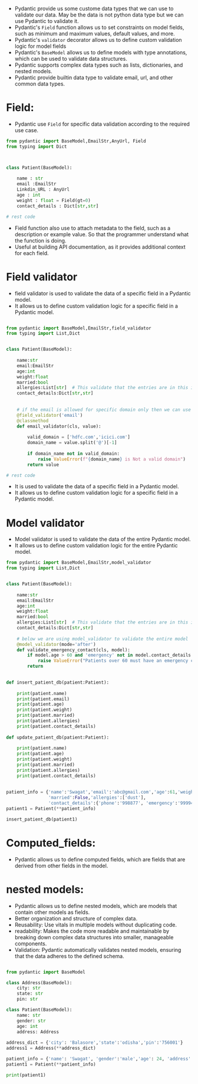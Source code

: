 - Pydantic provide us some custome data types that we can use to validate our data. May be the data is not python data type but we can use Pydantic to validate it.
- Pydantic's `Field` function allows us to set constraints on model fields, such as minimum and maximum values, default values, and more.
- Pydantic's `validator` decorator allows us to define custom validation logic for model fields
- Pydantic's `BaseModel` allows us to define models with type annotations, which can be used to validate data structures.
- Pydantic supports complex data types such as lists, dictionaries, and nested models.
- Pydantic provide builtin data type to validate email, url, and other common data types.
# **Field:**
- Pydantic use `Field` for specific data validation according to the required use case.

```python
from pydantic import BaseModel,EmailStr,AnyUrl, Field
from typing import Dict



class Patient(BaseModel):
    
    name : str
    email :EmailStr
    Linkdin_URL : AnyUrl
    age : int
    weight : float = Field(gt=0)
    contact_details : Dict[str,str]

# rest code
```  

- Field function also use to attach metadata to the field, such as a description or example value. So that the programmer understand what the function is doing.
- Useful at building API documentation, as it provides additional context for each field.

# **Field validator**
- field validator is used to validate the data of a specific field in a Pydantic model.
- It allows us to define custom validation logic for a specific field in a Pydantic model.
```python

from pydantic import BaseModel,EmailStr,field_validator
from typing import List,Dict


class Patient(BaseModel):
    
    name:str
    email:EmailStr
    age:int
    weight:float
    married:bool
    allergies:List[str]  # This validate that the entries are in this is string store as a list
    contact_details:Dict[str,str]
    
    
    # if the email is allowed for specific domain only then we can use field_validator as below
    @field_validator('email')
    @classmethod
    def email_validator(cls, value):
        
        valid_domain = ['hdfc.com','icici.com']
        domain_name = value.split('@')[-1]
        
        if domain_name not in valid_domain:
            raise ValueError(f"{domain_name} is Not a valid domain")
        return value

# rest code
```
- It is used to validate the data of a specific field in a Pydantic model.
- It allows us to define custom validation logic for a specific field in a Pydantic model.

# **Model validator**

- Model validator is used to validate the data of the entire Pydantic model.
- It allows us to define custom validation logic for the entire Pydantic model.

```python
from pydantic import BaseModel,EmailStr,model_validator
from typing import List,Dict


class Patient(BaseModel):
    
    name:str
    email:EmailStr
    age:int
    weight:float
    married:bool
    allergies:List[str]  # This validate that the entries are in this is string store as a list
    contact_details:Dict[str,str]
    
    # below we are using model_validator to validate the entire model
    @model_validator(mode='after')
    def validate_emergency_contact(cls, model):
        if model.age > 60 and 'emergency' not in model.contact_details:
            raise ValueError("Patients over 60 must have an emergency contact.") 
        return
    

def insert_patient_db(patient:Patient):
    
    print(patient.name)
    print(patient.email)
    print(patient.age)
    print(patient.weight)
    print(patient.married)
    print(patient.allergies)
    print(patient.contact_details)
    
def update_patient_db(patient:Patient):
    
    print(patient.name)
    print(patient.age)
    print(patient.weight)
    print(patient.married)
    print(patient.allergies)
    print(patient.contact_details)
    
    
patient_info = {'name':'Swagat','email':'abc@gmail.com','age':61,'weight':65,
                'married':False,'allergies':['dust'],
                'contact_details':{'phone':'998877', 'emergency':'999947475'}}
patient1 = Patient(**patient_info)

insert_patient_db(patient1)
```

# **Computed_fields:**
- Pydantic allows us to define computed fields, which are fields that are derived from other fields in the model.



# **nested models:**
- Pydantic allows us to define nested models, which are models that contain other models as fields.
- Better organization and structure of complex data.
- Reusability: Use vitals in multiple models without duplicating code.
- readability: Makes the code more readable and maintainable by breaking down complex data structures into smaller, manageable components.
- Validation: Pydantic automatically validates nested models, ensuring that the data adheres to the defined schema.

```python

from pydantic import BaseModel

class Address(BaseModel):
    city: str
    state: str
    pin: str

class Patient(BaseModel):
    name: str
    gender: str
    age: int
    address: Address
    
address_dict = {'city': 'Balasore','state':'odisha','pin':'756001'}
address1 = Address(**address_dict)

patient_info = {'name': 'Swagat', 'gender':'male','age': 24, 'address': address1}
patient1 = Patient(**patient_info)

print(patient1)
```








